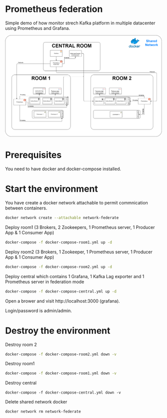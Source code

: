 # Prometheus federation

Simple demo of how monitor strech Kafka platform in multiple datacenter using Prometheus and Grafana.

![Architecture](./images/federation-pattern.png)

# Prerequisites

You need to have docker and docker-compose installed.

# Start the environment

You have create a docker network attachable to permit commnication between containers.
``` bash
docker network create --attachable network-federate
```

Deploy room1 (3 Brokers, 2 Zookeepers, 1 Prometheus server, 1 Producer App & 1 Consumer App)
``` bash
docker-compose -f docker-compose-room1.yml up -d
```

Deploy room2 (3 Brokers, 1 Zookeeper, 1 Prometheus server, 1 Producer App & 1 Consumer App)
``` bash
docker-compose -f docker-compose-room2.yml up -d
```

Deploy central which contains 1 Grafana, 1 Kafka Lag exporter and 1 Prometheus server in federation mode
``` bash
docker-compose -f docker-compose-central.yml up -d
``` 

Open a brower and visit http://localhost:3000 (grafana).

Login/password is admin/admin.

# Destroy the environment

Destroy room 2
``` bash
docker-compose -f docker-compose-room2.yml down -v
```

Destroy room1
``` bash
docker-compose -f docker-compose-room1.yml down -v
```

Destroy central
```
docker-compose -f docker-compose-central.yml down -v
```

Delete shared network docker
``` bash
docker network rm network-federate
```